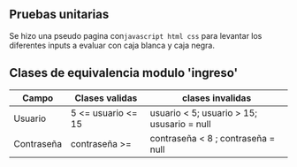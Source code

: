 
## Pruebas unitarias

Se hizo una pseudo pagina con`javascript html css` para levantar los diferentes inputs a evaluar con caja blanca y caja negra.



## Clases de equivalencia modulo 'ingreso'

| Campo    | Clases validas                          |clases invalidas |
| ---------- | --------------------------------------|-----|
| Usuario | 5 <= usuario <= 15 | usuario < 5; usuario > 15; ususario = null| 
| Contraseña | contraseña >=| contraseña < 8 ; contraseña = null|


